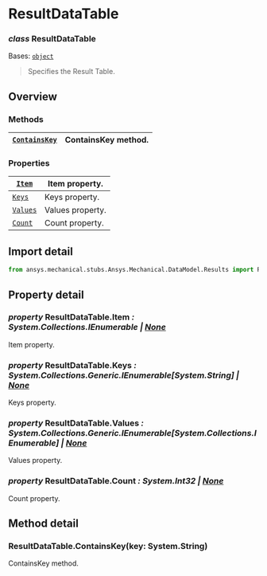 # ResultDataTable

### *class* ResultDataTable

Bases: [`object`](https://docs.python.org/3/library/functions.html#object)

> Specifies the Result Table.

> <!-- !! processed by numpydoc !! -->

## Overview

### Methods

| [`ContainsKey`](#ResultDataTable.ContainsKey)   | ContainsKey method.   |
|-------------------------------------------------|-----------------------|

### Properties

| [`Item`](#ResultDataTable.Item)     | Item property.   |
|-------------------------------------|------------------|
| [`Keys`](#ResultDataTable.Keys)     | Keys property.   |
| [`Values`](#ResultDataTable.Values) | Values property. |
| [`Count`](#ResultDataTable.Count)   | Count property.  |

## Import detail

```python
from ansys.mechanical.stubs.Ansys.Mechanical.DataModel.Results import ResultDataTable
```

## Property detail

### *property* ResultDataTable.Item *: System.Collections.IEnumerable | [None](https://docs.python.org/3/library/constants.html#None)*

Item property.

<!-- !! processed by numpydoc !! -->

### *property* ResultDataTable.Keys *: System.Collections.Generic.IEnumerable[System.String] | [None](https://docs.python.org/3/library/constants.html#None)*

Keys property.

<!-- !! processed by numpydoc !! -->

### *property* ResultDataTable.Values *: System.Collections.Generic.IEnumerable[System.Collections.IEnumerable] | [None](https://docs.python.org/3/library/constants.html#None)*

Values property.

<!-- !! processed by numpydoc !! -->

### *property* ResultDataTable.Count *: System.Int32 | [None](https://docs.python.org/3/library/constants.html#None)*

Count property.

<!-- !! processed by numpydoc !! -->

## Method detail

### ResultDataTable.ContainsKey(key: System.String)

ContainsKey method.

<!-- !! processed by numpydoc !! -->
